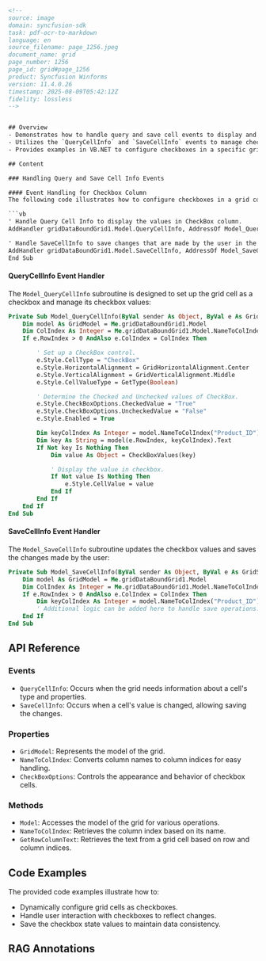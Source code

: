 ```html
<!-- 
source: image
domain: syncfusion-sdk
task: pdf-ocr-to-markdown
language: en
source_filename: page_1256.jpeg
document_name: grid
page_number: 1256
page_id: grid#page_1256
product: Syncfusion Winforms
version: 11.4.0.26
timestamp: 2025-08-09T05:42:12Z
fidelity: lossless
-->


## Overview
- Demonstrates how to handle query and save cell events to display and save checkbox values in a Windows Forms grid.
- Utilizes the `QueryCellInfo` and `SaveCellInfo` events to manage checkbox behavior dynamically in a grid.
- Provides examples in VB.NET to configure checkboxes in a specific grid column.

## Content

### Handling Query and Save Cell Info Events

#### Event Handling for Checkbox Column
The following code illustrates how to configure checkboxes in a grid column using the `QueryCellInfo` and `SaveCellInfo` events:

```vb
' Handle Query Cell Info to display the values in CheckBox column.
AddHandler gridDataBoundGrid1.Model.QueryCellInfo, AddressOf Model_QueryCellInfo

' Handle SaveCellInfo to save changes that are made by the user in the CheckBox.
AddHandler gridDataBoundGrid1.Model.SaveCellInfo, AddressOf Model_SaveCellInfo
End Sub
```

#### QueryCellInfo Event Handler
The `Model_QueryCellInfo` subroutine is designed to set up the grid cell as a checkbox and manage its checkbox values:

```vb
Private Sub Model_QueryCellInfo(ByVal sender As Object, ByVal e As GridQueryCellInfoEventArgs)
    Dim model As GridModel = Me.gridDataBoundGrid1.Model
    Dim ColIndex As Integer = Me.gridDataBoundGrid1.Model.NameToColIndex("CheckBox")
    If e.RowIndex > 0 AndAlso e.ColIndex = ColIndex Then

        ' Set up a CheckBox control.
        e.Style.CellType = "CheckBox"
        e.Style.HorizontalAlignment = GridHorizontalAlignment.Center
        e.Style.VerticalAlignment = GridVerticalAlignment.Middle
        e.Style.CellValueType = GetType(Boolean)

        ' Determine the Checked and Unchecked values of CheckBox.
        e.Style.CheckBoxOptions.CheckedValue = "True"
        e.Style.CheckBoxOptions.UncheckedValue = "False"
        e.Style.Enabled = True

        Dim keyColIndex As Integer = model.NameToColIndex("Product_ID")
        Dim key As String = model(e.RowIndex, keyColIndex).Text
        If Not key Is Nothing Then
            Dim value As Object = CheckBoxValues(key)

            ' Display the value in checkbox.
            If Not value Is Nothing Then
                e.Style.CellValue = value
            End If
        End If
    End If
End Sub
```

#### SaveCellInfo Event Handler
The `Model_SaveCellInfo` subroutine updates the checkbox values and saves the changes made by the user:

```vb
Private Sub Model_SaveCellInfo(ByVal sender As Object, ByVal e As GridSaveCellInfoEventArgs)
    Dim model As GridModel = Me.gridDataBoundGrid1.Model
    Dim ColIndex As Integer = Me.gridDataBoundGrid1.Model.NameToColIndex("CheckBox")
    If e.RowIndex > 0 AndAlso e.ColIndex = ColIndex Then
        Dim keyColIndex As Integer = model.NameToColIndex("Product_ID")
        ' Additional logic can be added here to handle save operations.
    End If
End Sub
```

## API Reference

### Events
- `QueryCellInfo`: Occurs when the grid needs information about a cell's type and properties.
- `SaveCellInfo`: Occurs when a cell's value is changed, allowing saving the changes.

### Properties
- `GridModel`: Represents the model of the grid.
- `NameToColIndex`: Converts column names to column indices for easy handling.
- `CheckBoxOptions`: Controls the appearance and behavior of checkbox cells.

### Methods
- `Model`: Accesses the model of the grid for various operations.
- `NameToColIndex`: Retrieves the column index based on its name.
- `GetRowColumnText`: Retrieves the text from a grid cell based on row and column indices.

## Code Examples

The provided code examples illustrate how to:
- Dynamically configure grid cells as checkboxes.
- Handle user interaction with checkboxes to reflect changes.
- Save the checkbox state values to maintain data consistency.

## RAG Annotations
<!-- tags: [Windows Forms, Grid, Checkbox, QueryCellInfo, SaveCellInfo, Model, CheckBoxOptions, event handling] keywords: [Configuring checkboxes, dynamic cell behavior, grid, checkbox management, CellType, CheckedValue, UncheckedValue] -->
```